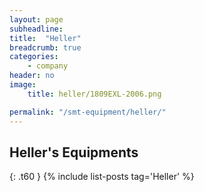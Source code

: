 ```yaml
---
layout: page
subheadline:
title:  "Heller"
breadcrumb: true
categories:
    - company
header: no
image:
    title: heller/1809EXL-2006.png

permalink: "/smt-equipment/heller/"
---
```


## Heller's Equipments ##
{: .t60 }
{% include list-posts tag='Heller' %}
